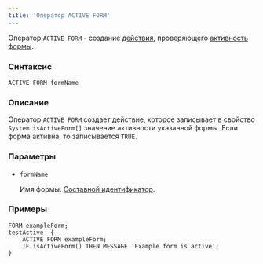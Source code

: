 ```yaml
---
title: 'Оператор ACTIVE FORM'
---
```


Оператор `ACTIVE FORM` - создание [действия](Actions.md), проверяющего [активность](Activity_ACTIVE.md) [формы](Forms.md).

### Синтаксис

```
ACTIVE FORM formName
```

### Описание

Оператор `ACTIVE FORM` создает действие, которое записывает в свойство `System.isActiveForm[]` значение активности указанной формы. Если форма активна, то записывается `TRUE`.

### Параметры

- `formName`

    Имя формы. [Составной идентификатор](IDs.md#cid).

### Примеры

```lsf
FORM exampleForm;
testActive  {
    ACTIVE FORM exampleForm;
    IF isActiveForm() THEN MESSAGE 'Example form is active';
}
```
